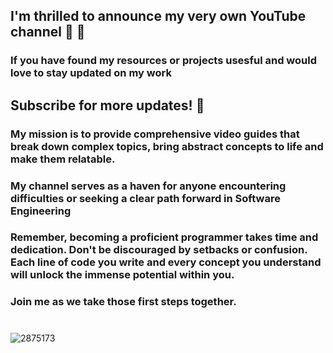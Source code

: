 ## I'm thrilled to announce my very own YouTube channel 🎥 🎉
### If you have found my resources or projects usesful and would love to stay updated on my work
## Subscribe for more updates! 🚀

### My mission is to provide comprehensive video guides that break down complex topics, bring abstract concepts to life and make them relatable.

### My channel serves as a haven for anyone encountering difficulties or seeking a clear path forward in Software Engineering

### Remember, becoming a proficient programmer takes time and dedication. Don't be discouraged by setbacks or confusion. Each line of code you write and every concept you understand will unlock the immense potential within you.

### Join me as we take those first steps together.
#
![2875173](https://github.com/besthor/My_YouTube_Channel/assets/111004790/f80ccee7-41e4-42d9-9012-4012c30a70e5)




